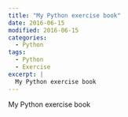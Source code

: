 ```yaml
---
title: "My Python exercise book"
date: 2016-06-15
modified: 2016-06-15
categories:
  - Python
tags:
  - Python
  - Exercise
excerpt: |
  My Python exercise book
---
```


My Python exercise book
